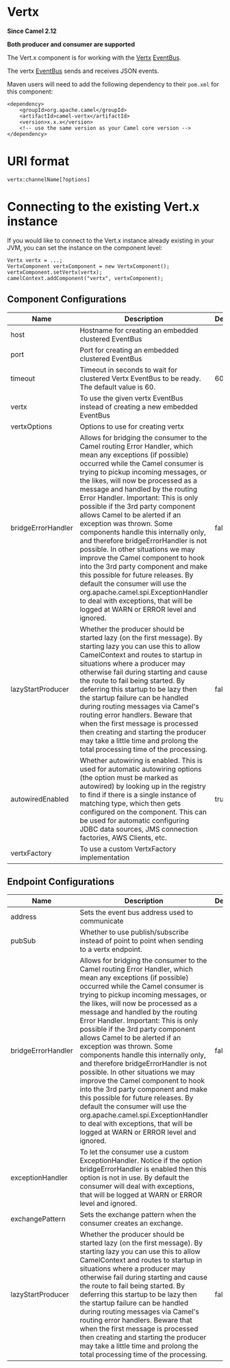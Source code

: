 # Vertx

**Since Camel 2.12**

**Both producer and consumer are supported**

The Vert.x component is for working with the [Vertx](http://vertx.io/)
[EventBus](https://vertx.io/docs/vertx-core/java/#event_bus).

The vertx [EventBus](https://vertx.io/docs/vertx-core/java/#event_bus)
sends and receives JSON events.

Maven users will need to add the following dependency to their `pom.xml`
for this component:

    <dependency>
        <groupId>org.apache.camel</groupId>
        <artifactId>camel-vertx</artifactId>
        <version>x.x.x</version>
        <!-- use the same version as your Camel core version -->
    </dependency>

# URI format

    vertx:channelName[?options]

# Connecting to the existing Vert.x instance

If you would like to connect to the Vert.x instance already existing in
your JVM, you can set the instance on the component level:

    Vertx vertx = ...;
    VertxComponent vertxComponent = new VertxComponent();
    vertxComponent.setVertx(vertx);
    camelContext.addComponent("vertx", vertxComponent);

## Component Configurations

  
|Name|Description|Default|Type|
|---|---|---|---|
|host|Hostname for creating an embedded clustered EventBus||string|
|port|Port for creating an embedded clustered EventBus||integer|
|timeout|Timeout in seconds to wait for clustered Vertx EventBus to be ready. The default value is 60.|60|integer|
|vertx|To use the given vertx EventBus instead of creating a new embedded EventBus||object|
|vertxOptions|Options to use for creating vertx||object|
|bridgeErrorHandler|Allows for bridging the consumer to the Camel routing Error Handler, which mean any exceptions (if possible) occurred while the Camel consumer is trying to pickup incoming messages, or the likes, will now be processed as a message and handled by the routing Error Handler. Important: This is only possible if the 3rd party component allows Camel to be alerted if an exception was thrown. Some components handle this internally only, and therefore bridgeErrorHandler is not possible. In other situations we may improve the Camel component to hook into the 3rd party component and make this possible for future releases. By default the consumer will use the org.apache.camel.spi.ExceptionHandler to deal with exceptions, that will be logged at WARN or ERROR level and ignored.|false|boolean|
|lazyStartProducer|Whether the producer should be started lazy (on the first message). By starting lazy you can use this to allow CamelContext and routes to startup in situations where a producer may otherwise fail during starting and cause the route to fail being started. By deferring this startup to be lazy then the startup failure can be handled during routing messages via Camel's routing error handlers. Beware that when the first message is processed then creating and starting the producer may take a little time and prolong the total processing time of the processing.|false|boolean|
|autowiredEnabled|Whether autowiring is enabled. This is used for automatic autowiring options (the option must be marked as autowired) by looking up in the registry to find if there is a single instance of matching type, which then gets configured on the component. This can be used for automatic configuring JDBC data sources, JMS connection factories, AWS Clients, etc.|true|boolean|
|vertxFactory|To use a custom VertxFactory implementation||object|

## Endpoint Configurations

  
|Name|Description|Default|Type|
|---|---|---|---|
|address|Sets the event bus address used to communicate||string|
|pubSub|Whether to use publish/subscribe instead of point to point when sending to a vertx endpoint.||boolean|
|bridgeErrorHandler|Allows for bridging the consumer to the Camel routing Error Handler, which mean any exceptions (if possible) occurred while the Camel consumer is trying to pickup incoming messages, or the likes, will now be processed as a message and handled by the routing Error Handler. Important: This is only possible if the 3rd party component allows Camel to be alerted if an exception was thrown. Some components handle this internally only, and therefore bridgeErrorHandler is not possible. In other situations we may improve the Camel component to hook into the 3rd party component and make this possible for future releases. By default the consumer will use the org.apache.camel.spi.ExceptionHandler to deal with exceptions, that will be logged at WARN or ERROR level and ignored.|false|boolean|
|exceptionHandler|To let the consumer use a custom ExceptionHandler. Notice if the option bridgeErrorHandler is enabled then this option is not in use. By default the consumer will deal with exceptions, that will be logged at WARN or ERROR level and ignored.||object|
|exchangePattern|Sets the exchange pattern when the consumer creates an exchange.||object|
|lazyStartProducer|Whether the producer should be started lazy (on the first message). By starting lazy you can use this to allow CamelContext and routes to startup in situations where a producer may otherwise fail during starting and cause the route to fail being started. By deferring this startup to be lazy then the startup failure can be handled during routing messages via Camel's routing error handlers. Beware that when the first message is processed then creating and starting the producer may take a little time and prolong the total processing time of the processing.|false|boolean|
